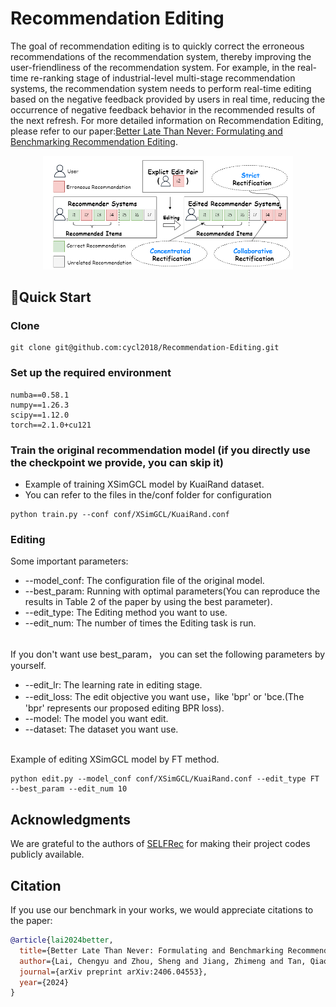 

# Recommendation Editing
The goal of recommendation editing is to quickly correct the erroneous recommendations of the recommendation system, thereby improving the user-friendliness of the recommendation system. For example, in the real-time re-ranking stage of industrial-level multi-stage recommendation systems, the recommendation system needs to perform real-time editing based on the negative feedback provided by users in real time, reducing the occurrence of negative feedback behavior in the recommended results of the next refresh.
For more detailed information on Recommendation Editing, please refer to our paper:[Better Late Than Never: Formulating and Benchmarking Recommendation Editing](https://arxiv.org/abs/2406.04553).

<div align="center">
<img src="img/editing.png" border="0" width=400px/>
</div>

## 🚀Quick Start

### Clone
```
git clone git@github.com:cycl2018/Recommendation-Editing.git
```
### Set up the required environment
```
numba==0.58.1
numpy==1.26.3
scipy==1.12.0
torch==2.1.0+cu121
```
### Train the original recommendation model (if you directly use the checkpoint we provide, you can skip it)
- Example of training XSimGCL model by KuaiRand dataset.
- You can refer to the files in the/conf folder for configuration
```
python train.py --conf conf/XSimGCL/KuaiRand.conf
```
### Editing
Some important parameters:
- --model_conf: The configuration file of the original model.
- --best_param: Running with optimal parameters(You can reproduce the results in Table 2 of the paper by using the best parameter).
- --edit_type: The Editing method you want to use.
- --edit_num: The number of times the Editing task is run.
<br>
If you don't want use best_param， you can set the following parameters by yourself.

- --edit_lr: The learning rate in editing stage.
- --edit_loss: The edit objective you want use，like 'bpr' or 'bce.(The 'bpr' represents our proposed editing BPR loss).
- --model: The model you want edit.
- --dataset: The dataset you want use.

<br>
Example of editing XSimGCL model by FT method.

```
python edit.py --model_conf conf/XSimGCL/KuaiRand.conf --edit_type FT --best_param --edit_num 10
```

## Acknowledgments
We are grateful to the authors of 
[SELFRec](https://github.com/Coder-Yu/SELFRec) 
for making their project codes publicly available.

## Citation
<!-- Our paper on this benchmark will be released soon! -->

If you use our benchmark in your works, we would appreciate citations to the paper:

```bibtex
@article{lai2024better,
  title={Better Late Than Never: Formulating and Benchmarking Recommendation Editing},
  author={Lai, Chengyu and Zhou, Sheng and Jiang, Zhimeng and Tan, Qiaoyu and Bei, Yuanchen and Chen, Jiawei and Zhang, Ningyu and Bu, Jiajun},
  journal={arXiv preprint arXiv:2406.04553},
  year={2024}
}
```
